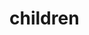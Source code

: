 <!--
 * @Author: lu
 * @Date: 2020-07-31 18:20:34
 * @LastEditTime: 2020-07-31 18:20:47
 * @FilePath: \children\README.md
 * @Description: 
--> 
# children
